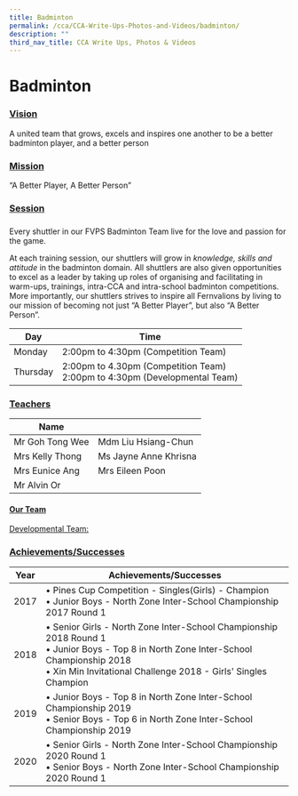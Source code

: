 ```yaml
---
title: Badminton
permalink: /cca/CCA-Write-Ups-Photos-and-Videos/badminton/
description: ""
third_nav_title: CCA Write Ups, Photos & Videos
---
```

# Badminton
### <b><u>Vision</u></b>

A united team that grows, excels and inspires one another to be a better badminton player, and a better person

### <b><u>Mission</u></b>

“A Better Player, A Better Person”

### <b><u>Session</u></b>

### 

Every shuttler in our FVPS Badminton Team live for the love and passion for the game.

At each training session, our shuttlers will grow in _knowledge, skills and attitude_ in the badminton domain. All shuttlers are also given opportunities to excel as a leader by taking up roles of organising and facilitating in warm-ups, trainings, intra-CCA and intra-school badminton competitions. More importantly, our shuttlers strives to inspire all Fernvalions by living to our mission of becoming not just “A Better Player”, but also “A Better Person”.

| Day      | Time                                                                         |
|----------|------------------------------------------------------------------------------|
| Monday   | 2:00pm to 4:30pm (Competition Team)                                          |
| Thursday | 2:00pm to 4.30pm (Competition Team)<br>2:00pm to 4:30pm (Developmental Team) |

### <b><u>Teachers</u></b>

| Name               |                       |
|--------------------|-----------------------|
| Mr Goh Tong Wee    | Mdm Liu Hsiang-Chun   |
| Mrs Kelly Thong    | Ms Jayne Anne Khrisna |
| Mrs Eunice Ang     | Mrs Eileen Poon       |
| Mr Alvin Or        |                       |

#### <b><u>Our Team</u></b>

<u>Developmental Team:</u>


### <b><u>Achievements/Successes</u></b>

| Year | Achievements/Successes          |
|------|-------------------------------------------------|
| 2017 | • Pines Cup Competition - Singles(Girls) - Champion<br> • Junior Boys - North Zone Inter-School Championship 2017 Round 1                                                                                  |
| 2018 |  • Senior Girls - North Zone Inter-School Championship 2018 Round 1<br> • Junior Boys - Top 8 in North Zone Inter-School Championship 2018<br> • Xin Min Invitational Challenge 2018 - Girls' Singles Champion |
| 2019 |  • Junior Boys - Top 8 in North Zone Inter-School Championship 2019<br> • Senior Boys - Top 6 in North Zone Inter-School Championship 2019                                                                  |
| 2020 |  • Senior Girls - North Zone Inter-School Championship 2020 Round 1 <br> • Senior Boys - North Zone Inter-School Championship 2020 Round 1                                                                  |


